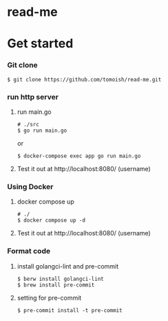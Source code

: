 # read-me

# Get started
### Git clone
```
$ git clone https://github.com/tomoish/read-me.git
```

### run http server
1. run main.go
    ```
    # ./src
    $ go run main.go
    ```
    or
    ```
    $ docker-compose exec app go run main.go
    ```

3. Test it out at http://localhost:8080/ (username)

### Using Docker
1. docker compose up
    ```
    # ./
    $ docker compose up -d
    ```

2. Test it out at http://localhost:8080/ (username)

### Format code
1. install golangci-lint and pre-commit
    ```
    $ berw install golangci-lint
    $ brew install pre-commit
    ```
2. setting for pre-commit
    ```
    $ pre-commit install -t pre-commit
    ```
